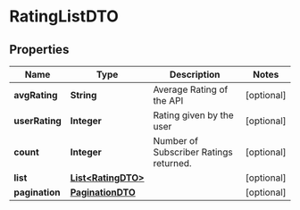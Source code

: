 
# RatingListDTO

## Properties
Name | Type | Description | Notes
------------ | ------------- | ------------- | -------------
**avgRating** | **String** | Average Rating of the API  |  [optional]
**userRating** | **Integer** | Rating given by the user  |  [optional]
**count** | **Integer** | Number of Subscriber Ratings returned.  |  [optional]
**list** | [**List&lt;RatingDTO&gt;**](RatingDTO.md) |  |  [optional]
**pagination** | [**PaginationDTO**](PaginationDTO.md) |  |  [optional]



